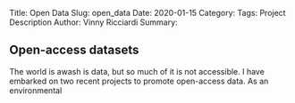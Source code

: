 Title: Open Data
Slug: open_data
Date: 2020-01-15
Category:
Tags: Project Description
Author: Vinny Ricciardi
Summary:

## Open-access datasets

The world is awash is data, but so much of it is not accessible. I have embarked on two recent projects to promote open-access data. As an environmental 

<br>

<br>